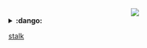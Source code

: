 <!--
**aylax/aylax** is a ✨ _special_ ✨ repository because its `README.md` (this file) appears on your GitHub profile.

Here are some ideas to get you started:

- 🔭 I’m currently working on ...
- 🌱 I’m currently learning ...
- 👯 I’m looking to collaborate on ...
- 🤔 I’m looking for help with ...
- 💬 Ask me about ...
- 📫 How to reach me: ...
- 😄 Pronouns: ...
- ⚡ Fun fact: ...
-->
<div align="center">
  <img src="https://cdn.jsdelivr.net/gh/aylax/cdn@master/img/avatar/cats-girl.jpeg">
</div>

<details>
  <summary>
    <b>:dango:</b>
  </summary>
  <div>
    <a href="https://github.com/anuraghazra/github-readme-stats">
      <img align="center" src="https://github-readme-stats.vercel.app/api/top-langs/?username=aylax&theme=buefy&include_all_commits=true">
      <img align="right" src="https://github-readme-stats.vercel.app/api?username=aylax&show_icons=true&theme=buefy&include_all_commits=true">
    </a>
  </div>
</details>

[stalk](https://gitstalk.netlify.app/aylax)
